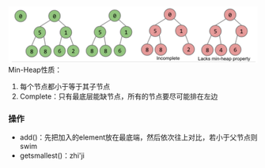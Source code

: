 ![输入图片说明](/imgs/2025-02-26/zrUdggIr4s5ZnTF6.png)
Min-Heap性质：
1. 每个节点都小于等于其子节点
2. Complete：只有最底层能缺节点，所有的节点要尽可能排在左边

### 操作

 - add()：先把加入的element放在最底端，然后依次往上对比，若小于父节点则swim
 - getsmallest()：zhi'ji

<!--stackedit_data:
eyJoaXN0b3J5IjpbMjU2NTk1NjkwXX0=
-->